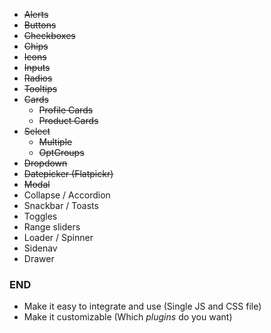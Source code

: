 - ~~Alerts~~
- ~~Buttons~~
- ~~Checkboxes~~
- ~~Chips~~
- ~~Icons~~
- ~~Inputs~~
- ~~Radios~~
- ~~Tooltips~~
- ~~Cards~~
    - ~~Profile Cards~~
    - ~~Product Cards~~
- ~~Select~~
    - ~~Multiple~~
    - ~~OptGroups~~
- ~~Dropdown~~
- ~~Datepicker (Flatpickr)~~
- ~~Modal~~
- Collapse / Accordion
- Snackbar / Toasts
- Toggles
- Range sliders
- Loader / Spinner
- Sidenav
- Drawer

### END
- Make it easy to integrate and use (Single JS and CSS file)
- Make it customizable (Which *plugins* do you want)
